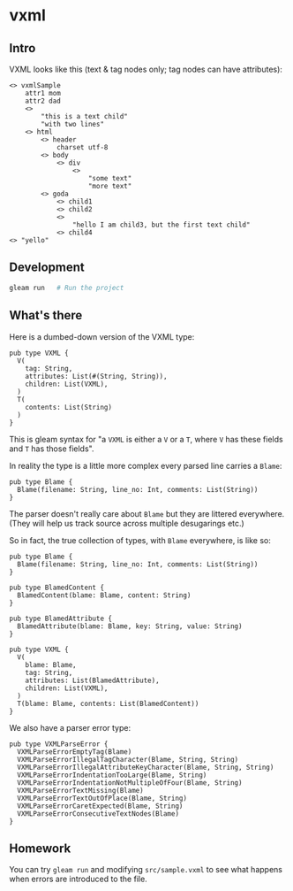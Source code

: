 # vxml

## Intro

VXML looks like this (text & tag nodes only; tag nodes can have attributes):

```
<> vxmlSample
    attr1 mom
    attr2 dad
    <>
        "this is a text child"
        "with two lines"
    <> html
        <> header
            charset utf-8
        <> body
            <> div
                <>
                    "some text"
                    "more text"
        <> goda
            <> child1
            <> child2
            <>
                "hello I am child3, but the first text child"
            <> child4
<> "yello"
```

## Development

```sh
gleam run   # Run the project
```

## What's there

Here is a dumbed-down version of the VXML type:

```
pub type VXML {
  V(
    tag: String,
    attributes: List(#(String, String)),
    children: List(VXML),
  )
  T(
    contents: List(String)
  )
}
```

This is gleam syntax for "a `VXML` is either a `V` or a `T`, where `V` has these fields and `T` has those fields".

In reality the type is a little more complex every parsed line carries a `Blame`:

```
pub type Blame {
  Blame(filename: String, line_no: Int, comments: List(String))
}
```

The parser doesn't really care about `Blame` but they are littered everywhere. (They will help us track source across multiple desugarings etc.)

So in fact, the true collection of types, with `Blame` everywhere, is like so:

```
pub type Blame {
  Blame(filename: String, line_no: Int, comments: List(String))
}

pub type BlamedContent {
  BlamedContent(blame: Blame, content: String)
}

pub type BlamedAttribute {
  BlamedAttribute(blame: Blame, key: String, value: String)
}

pub type VXML {
  V(
    blame: Blame,
    tag: String,
    attributes: List(BlamedAttribute),
    children: List(VXML),
  )
  T(blame: Blame, contents: List(BlamedContent))
}
```

We also have a parser error type:

```
pub type VXMLParseError {
  VXMLParseErrorEmptyTag(Blame)
  VXMLParseErrorIllegalTagCharacter(Blame, String, String)
  VXMLParseErrorIllegalAttributeKeyCharacter(Blame, String, String)
  VXMLParseErrorIndentationTooLarge(Blame, String)
  VXMLParseErrorIndentationNotMultipleOfFour(Blame, String)
  VXMLParseErrorTextMissing(Blame)
  VXMLParseErrorTextOutOfPlace(Blame, String)
  VXMLParseErrorCaretExpected(Blame, String)
  VXMLParseErrorConsecutiveTextNodes(Blame)
}
```
<!-- 
Parsing happens in two stages: a "flexible" (called "tentative" in code) stage that tries to recover from errors, but collects errors as a type of node in the tree, and a second "final" stage that will generate an error as soon as it sees an error in the output of the flexible stage.

The "flexible" stage generates a `List(TentativeVXML)`. The final stage generates a `VXML` object or an `VXMLParseError`. (Technically: a `Result(VXML, VXMLParseError)`.) -->

## Homework

You can try `gleam run` and modifying `src/sample.vxml` to see what happens when errors are introduced to the file.